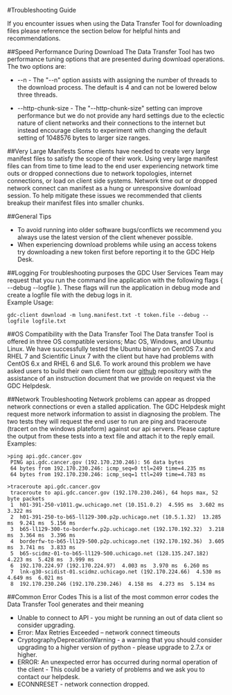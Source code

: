#Troubleshooting Guide

If you encounter issues when using the Data Transfer Tool for downloading files please reference the section below for helpful hints and recommendations.  

##Speed Performance During Download
The Data Transfer Tool has two performance tuning options that are presented during download operations.  The two options are:

* --n - The "--n" option assists with assigning the number of threads to the download process.  The default is 4 and can not be lowered below three threads.

* --http-chunk-size - The "--http-chunk-size" setting can improve performance but we do not provide any hard settings due to the eclectic nature of client networks and their connections to the internet but instead encourage clients to experiment with changing the default setting of 1048576 bytes to larger size ranges.       

##Very Large Manifests
Some clients have needed to create very large manifest files to satisfy the scope of their work.  Using very large manifest files can from time to time lead to the end user experiencing  network time outs or dropped connections due to network topologies, internet connections, or load on client side systems.  Network time out or dropped network connect can manifest as a hung or unresponsive download session. To help mitigate these issues we recommended that clients breakup their manifest files into smaller chunks.  

##General Tips
* To avoid running into older software bugs/conflicts we recommend you always use the latest version of the client whenever possible.  
* When experiencing download problems while using an access tokens try downloading a new token first before reporting it to the GDC Help Desk.  

##Logging
For troubleshooting purposes the GDC User Services Team may request that you run the command line application with the following flags { --debug --logfile }.  These flags will run the application in debug mode and create a logfile file with the debug logs in it.  
Example Usage:
```Debug-Logfile
gdc-client download -m lung.manifest.txt -t token.file --debug --logfile logfile.txt
```

##OS Compatibility with the Data Transfer Tool
The Data transfer Tool is offered in three OS compatible versions; Mac OS, Windows, and Ubuntu Linux.  We have successfully tested the Ubuntu binary on CentOS 7.x and RHEL 7 and Scientific Linux 7 with the client but have had problems with CentOS 6.x and RHEL 6 and SL6.  To work around this problem we have asked users to build their own client from our [github](https://github.com/NCI-GDC/gdc-client) repository with the assistance of an instruction document that we provide on request via the GDC Helpdesk.        


##Network Troubleshooting
Network problems can appear as dropped network connections or even a stalled application.  The GDC Helpdesk might request more network information to assist in diagnosing the problem.  The two tests they will request the end user to run are ping and traceroute (tracert on the windows plateform) against our api servers.  Please capture the output from these tests into a text file and attach it to the reply email.   
Examples:
```Ping
>ping api.gdc.cancer.gov
 PING api.gdc.cancer.gov (192.170.230.246): 56 data bytes
 64 bytes from 192.170.230.246: icmp_seq=0 ttl=249 time=4.235 ms
 64 bytes from 192.170.230.246: icmp_seq=1 ttl=249 time=4.783 ms
```
```Traceroute
>traceroute api.gdc.cancer.gov
 traceroute to api.gdc.cancer.gov (192.170.230.246), 64 hops max, 52 byte packets
 1  h01-391-250-v1011.gw.uchicago.net (10.151.0.2)  4.595 ms  3.602 ms  3.322 ms
 2  h01-391-250-to-b65-ll129-300.p2p.uchicago.net (10.5.1.32)  13.285 ms  9.241 ms  5.156 ms
 3  b65-ll129-300-to-borderfw.p2p.uchicago.net (192.170.192.32)  3.218 ms  3.364 ms  3.396 ms
 4  borderfw-to-b65-ll129-500.p2p.uchicago.net (192.170.192.36)  3.605 ms  3.741 ms  3.833 ms
 5  b65-scidmz-01-to-b65-ll129-500.uchicago.net (128.135.247.182)  4.223 ms  5.428 ms  3.999 ms
 6  192.170.224.97 (192.170.224.97)  4.003 ms  3.970 ms  6.260 ms
 7  lnk-g30-scidist-01.scidmz.uchicago.net (192.170.224.66)  4.530 ms  4.649 ms  6.021 ms
 8  192.170.230.246 (192.170.230.246)  4.158 ms  4.273 ms  5.134 ms
```

##Common Error Codes
This is a list of the most common error codes the Data Transfer Tool generates and their meaning
<ul TYPE="square">
<li> Unable to connect to API - you might be running an out of data client so consider upgrading.</li>
<li> Error: Max Retries Exceeded – network connect timeouts </li>
<li>CryptographyDeprecationWarning - a warning that you should consider upgrading to a higher   
  version of python - please upgrade to 2.7.x or higher.</li>
<li>ERROR: An unexpected error has occurred during normal operation of the client -	This could  be a variety of problems and we ask you to contact our helpdesk.</li>
<li>ECONNRESET - network connection dropped.</li>
